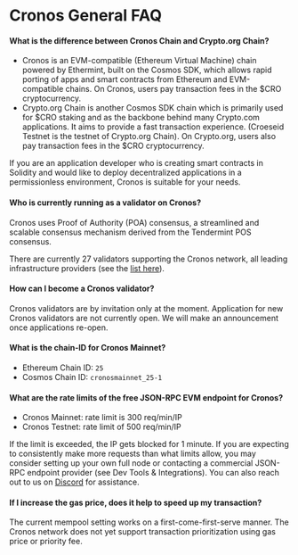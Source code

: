 # Cronos General FAQ

#### **What is the difference between Cronos Chain and Crypto.org Chain?**

* Cronos is an EVM-compatible (Ethereum Virtual Machine) chain powered by Ethermint, built on the Cosmos SDK, which allows rapid porting of apps and smart contracts from Ethereum and EVM-compatible chains. On Cronos, users pay transaction fees in the $CRO cryptocurrency.
* Crypto.org Chain is another Cosmos SDK chain which is primarily used for $CRO staking and as the backbone behind many Crypto.com applications. It aims to provide a fast transaction experience. (Croeseid Testnet is the testnet of Crypto.org Chain). On Crypto.org, users also pay transaction fees in the $CRO cryptocurrency.

If you are an application developer who is creating smart contracts in Solidity and would like to deploy decentralized applications in a permissionless environment, Cronos is suitable for your needs.&#x20;

#### **Who is currently running as a validator on Cronos?**&#x20;

Cronos uses Proof of Authority (POA) consensus, a  streamlined and scalable consensus mechanism derived from the Tendermint POS consensus.&#x20;

There are currently 27 validators supporting the Cronos network, all leading infrastructure providers (see the [list here](https://cronos.org/validators)).

#### **How can I become a Cronos validator?**&#x20;

Cronos validators are by invitation only at the moment. Application for new Cronos validators are not currently open. We will make an announcement once applications re-open.

#### **What is the chain-ID for Cronos Mainnet?**&#x20;

* Ethereum Chain ID: `25`&#x20;
* Cosmos Chain ID: `cronosmainnet_25-1`

#### **What are the rate limits of the free JSON-RPC EVM endpoint for Cronos?**&#x20;

* Cronos Mainnet: rate limit is 300 req/min/IP&#x20;
* Cronos Testnet: rate limit of 500 req/min/IP

If the limit is exceeded, the IP gets blocked for 1 minute. If you are expecting to consistently make more requests than what limits allow, you may consider setting up your own full node or contacting a commercial JSON-RPC endpoint provider (see Dev Tools & Integrations). You can also reach out to us on [Discord](https://discord.gg/cGtxgVfGMZ) for assistance.

#### **If I increase the gas price, does it help to speed up my transaction?**&#x20;

The current mempool setting works on a first-come-first-serve manner. The Cronos network does not yet support transaction prioritization using gas price or priority fee.
